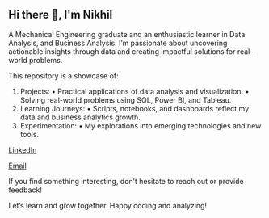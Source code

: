 ##       Hi there 👋, I'm Nikhil

<!--
**NikhilGoswamiSDE/NikhilGoswamiSDE** is a ✨ _special_ ✨ repository because its `README.md` (this file) appears on your GitHub profile.
-->
A Mechanical Engineering graduate and an enthusiastic learner in Data Analysis, and Business Analysis. I’m passionate about uncovering actionable insights through data and creating impactful solutions for real-world problems.

This repository is a showcase of:
1) Projects:
      • Practical applications of data analysis and visualization.
      • Solving real-world problems using SQL, Power BI, and Tableau.
2) Learning Journeys:
      • Scripts, notebooks, and dashboards reflect my data and business analytics growth.
3) Experimentation:
      • My explorations into emerging technologies and new tools.

[LinkedIn](https://www.linkedin.com/in/nikhil-goswami-2b446b20b/)

[Email](nikhilgoswaminkg@gmail.com)
  
If you find something interesting, don’t hesitate to reach out or provide feedback!

Let’s learn and grow together. Happy coding and analyzing!
